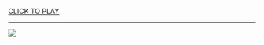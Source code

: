 
<a href="https://premium76.site?title=parkour_games_unblocked_games&ref=13M">CLICK TO PLAY</a></h3>
<hr>

<a href="https://premium76.site?title=parkour_games_unblocked_games&ref=13M"><img src="https://clearcache.store/games.png"></a>


